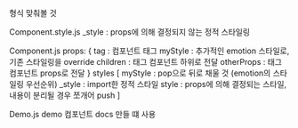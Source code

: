 형식 맞춰볼 것

Component.style.js
    _style : props에 의해 결정되지 않는 정적 스타일링

Component.js
    props: {
        tag : 컴포넌트 태그
        myStyle : 추가적인 emotion 스타일로, 기존 스타일링을 override
        children : 태그 컴포넌트 하위로 전달
        otherProps : 태그 컴포넌트 props로 전달
    }
    styles [
        myStyle : pop으로 뒤로 채울 것 (emotion의 스타일링 우선순위)
        _style : import한 정적 스타일
        style : props에 의해 결정되는 스타일, 내용이 분리될 경우 쪼개어 push
    ] 
    
Demo.js
    demo 컴포넌트
    docs 만들 떄 사용